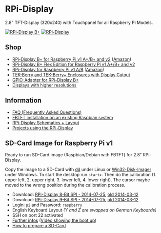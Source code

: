 # RPi-Display
2.8" TFT-Display (320x240) with Touchpanel for all Raspberry Pi Models.

[![RPi-Display B+](https://raw.github.com/watterott/RPi-Display/master/pcb/RPi-Display_Bplus_v10.jpg)](http://www.watterott.com/en/RPi-Display-B-Plus)
[![RPi-Display](https://raw.github.com/watterott/RPi-Display/master/pcb/RPi-Display_v10.jpg)](http://www.watterott.com/en/RPi-Display)


## Shop
* [RPi-Display B+ for Raspberry Pi v1 A+/B+ and v2](http://www.watterott.com/en/RPi-Display-B-Plus) ([Amazon](http://www.amazon.de/RPi-Display-BPlus/dp/B00N3KK2SE))
* [RPi-Display B+ Flex Edition for Raspberry Pi v1 A+/B+ and v2](https://www.watterott.com/en/RPi-Display-Flex-Edition)
* [RPi-Display for Raspberry Pi v1 A/B](http://www.watterott.com/en/RPi-Display) ([Amazon](http://www.amazon.de/RPi-Display/dp/B00I7BGX5A))
* [TEK-Berry and TEK-Berry+ Enclosures with Display Cutout](http://www.watterott.com/index.php?page=search&page_action=query&desc=off&sdesc=off&keywords=RPi-Display)
* [GPIO-Adapter for RPi-Display B+](http://www.watterott.com/en/GPIO-Adapter-for-the-RPi-Display-BPlus)
* [Displays with higher resolutions](https://github.com/watterott/HDMI-Display)


## Information
* [FAQ (Frequently Asked Questions)](https://github.com/watterott/RPi-Display/blob/master/docu/FAQ.md)
* [FBTFT installation on an existing Raspbian system](https://github.com/watterott/RPi-Display/blob/master/docu/FBTFT-Install.md)
* [RPi-Display Schematics + Layout](https://github.com/watterott/RPi-Display/tree/master/pcb)
* [Projects using the RPi-Display](https://github.com/watterott/RPi-Display/blob/master/Projects.md)


## SD-Card Image for Raspberry Pi v1
Ready to run SD-Card image (Raspbian/Debian with FBTFT) for 2.8" RPi-Display.

Copy the image to a SD-Card with [dd](http://en.wikipedia.org/wiki/Dd_%28Unix%29) under Linux or [Win32-Disk-Imager](http://sourceforge.net/projects/win32diskimager/) under Windows.
To start the desktop run ```startx```. Then do the calibration (1. upper left, 2. upper right, 3. lower left, 4. lower right). The cursor maybe moved to the wrong position during the calibration process.

* Download: [RPi-Display 8-Bit SPI - 2014-07-25](http://www.watterott.net/fbtft/2014-06-20-wheezy-raspbian-2014-07-25-fbtft-rpi-display-rev2.zip), [old 2014-03-12](http://www.watterott.net/fbtft/2014-01-07-wheezy-raspbian-2014-03-12-fbtft-rpi-display-rev2.zip)
* Download: [RPi-Display 9-Bit SPI - 2014-07-25](http://www.watterott.net/fbtft/2014-06-20-wheezy-raspbian-2014-07-25-fbtft-rpi-display-rev1.zip), [old 2014-03-12](http://www.watterott.net/fbtft/2014-01-07-wheezy-raspbian-2014-03-12-fbtft-rpi-display-rev1.zip)
* Login: ```pi``` and Password: ```raspberry```
* English Keyboard Layout *(Y and Z are swapped on German Keyboards)*
* SSH on port 22 activated
* [Further infos](https://github.com/notro/fbtft-spindle/wiki/FBTFT-image) ([Video showing the boot up](http://www.youtube.com/watch?v=a2CStAaMbmA))
* [How to prepare a SD-Card](http://elinux.org/RPi_Easy_SD_Card_Setup)
